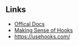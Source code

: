## Links

- [Offical Docs](https://reactjs.org/docs/hooks-intro.html)
- [Making Sense of Hooks](https://medium.com/@dan_abramov/making-sense-of-react-hooks-fdbde8803889)
- https://usehooks.com/
